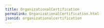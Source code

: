```yaml
---
title: OrganizationalCertification
permalink: OrganizationalCertification.html
jsonid: organizationalcertification
---
```

